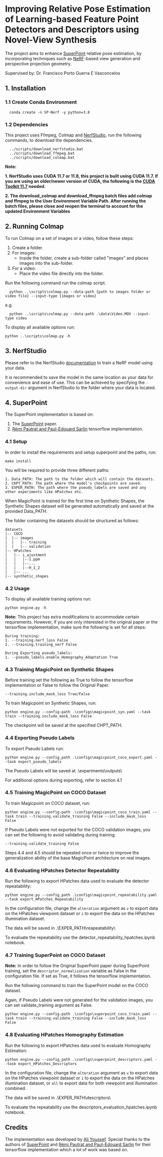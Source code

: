   # Improving Relative Pose Estimation of Learning-based Feature Point Detectors and Descriptors using Novel-View Synthesis

  The project aims to enhance [SuperPoint](https://arxiv.org/abs/1712.07629) relative pose estimation, by incorporating techniques such as [NeRF](https://arxiv.org/abs/2003.08934)-based view generation and perspective projection geometry. 

  Supervised by: Dr. Francisco Porto Guerra E Vasconcelos


  ## 1. Installation ##

  ### 1.1 Create Conda Environment ###

  ```
    conda create -n SP-Nerf -y python=3.8
  ```

  ### 1.2 Dependencies ###

  This project uses Ffmpeg, Colmap and [NerfStudio](https://github.com/nerfstudio-project/nerfstudio), run the following commands, to download the dependencies.

  ```
    ../scripts/download_nerfstudio.bat
    ../scripts/download_ffmpeg.bat
    ../scripts/download_colmap.bat
  ```

  **Note:**
  
  **1. NerfStudio uses CUDA 11.7 or 11.8, this project is built using CUDA 11.7. If you are using an older/newer version of CUDA, the following is the [CUDA Toolkit 11.7](https://developer.nvidia.com/cuda-11-7-0-download-archive) needed.**
  
  **2. The download_colmap and download_ffmpeg batch files add colmap and ffmpeg to the User Environment Variable Path. 
  After running the batch files, please close and reopen the terminal to account for the updated Environment Variables**


  ## 2. Running Colmap ##

  To run Colmap on a set of images or a video, follow these steps:
   1. Create a folder.
   2. For images:
      - Inside the folder, create a sub-folder called "images" and places images into the sub-folder.
  3. For a video:
      - Place the video file directly into the folder.


Run the following command run the colmap script.

  ```
    python ..\scripts\colmap.py --data-path {path to images folder or video file} --input-type {images or video} 
  ```

  e.g.
  ```
    python ..\scripts\colmap.py --data-path .\data\Video.MOV --input-type video
  ```
  

To display all available options run:
  ```
  python ..\scripts\colmap.py -h
  ```
  
  ## 3. NerfStudio ##

  Please refer to the NerfStudio [documentation](https://docs.nerf.studio/en/latest/index.html) to train a NeRF model using your data.

 It is recommended to save the model in the same location as your data for convenience and ease of use. This can be achieved by specifying the `-output-dir` argument in NerfStudio to the folder where your data is located. 

  ## 4. SuperPoint ##
  The SuperPoint implementation is based on:

  1. The [SuperPoint](https://arxiv.org/abs/1712.07629) paper.
  2. [Rémi Pautrat and Paul-Edouard Sarlin](https://github.com/rpautrat/SuperPoint) tensorflow implementation.


  ### 4.1 Setup ###

  
  In order to install the requirements and setup superpoint and the paths, run:
 
  ```
  make install
  ```

  You will be required to provide three different paths:

    1. Data_PATH: The path to the folder which will contain the datasets.
    2. CKPT_PATH: The path where the model's checkpoints are saved.
    3. EXPER_PATH: The path where the pseudo_labels are saved and any other experiments like HPatches etc.


  When MagicPoint is trained for the first time on Synthetic Shapes, the Synthetic Shapes dataset will be generated automatically and saved at the provided Data_PATH.

  The folder containing the datasets should be structured as follows:
```
datasets
|-- COCO
|  |-- images
|  |   |-- training
|  |   |-- validation
|-- HPatches
|   |-- i_ajustment
|   |   |--1.ppm
|   |   |--...
|   |   |--H_1_2
|   |-- ...
|-- synthetic_shapes
```
  
  ### 4.2 Usage ###

To display all available training options run:
  ```
  python engine.py -h
  ```
**Note:** This project has extra modifications to accommodate certain requirements. However, if you are only interested in the original paper or the tensorflow implementation, make sure the following is set for all steps:
```
During training:
1. --training.nerf_loss False
2. --training.training_nerf False

During Exporting pseudo_labels:
1. --pseudo_labels.enable_Homography_Adaptation True
```



### 4.3 Training MagicPoint on Synthetic Shapes ###

Before training set the following as True to follow the tensorflow implementation or False to follow the Original Paper.

```
--training.include_mask_loss True/False
```


To train Magicpoint on Synthetic Shapes, run:

```
python engine.py --config-path .\configs\magicpoint_syn.yaml --task train --training.include_mask_loss False
```

The checkpoint will be saved at the specified CHPT_PATH.

  ### 4.4 Exporting Pseudo Labels ###
  To export Pseudo Labels run:
  
  ```
  python engine.py --config_path .\configs\magicpoint_coco_export.yaml --task export_pseudo_labels
  ```

  The Pseudo Labels will be saved at .\experiments\outputs\
  
   For additional options during exporting, refer to section 4.1

### 4.5 Training MagicPoint on COCO Dataset ###

To train Magicpoint on COCO dataset, run:

```
python engine.py --config-path .\configs\magicpoint_coco_train.yaml --task train --training.validate_training False --include_mask_loss False
```

If Pseudo Labels were not exported for the COCO validation images, you can set the following to avoid validating during training.
```
--training.validate_training False
```

Steps 4.4 and 4.5 should be repeated once or twice to improve the generalization ability of the base MagicPoint architecture on real images.

### 4.6 Evaluating HPatches Detector Repeatability ###

Run the following to export HPatches data used to evaluate the detector repeatability:

```
python engine.py --config_path .\configs\magicpoint_repeatability.yaml --task export_HPatches_Repeatability
```

In the configuration file, change the `alteration` argument as `v` to export data on the HPatches viewpoint dataset or `i` to export the data on the HPatches illumination dataset.

The data will be saved in .\EXPER_PATH\reapeatability\

To evaluate the repeatability use the detector_repeatability_hpatches.ipynb notebook.

### 4.7 Training SuperPoint on COCO Dataset ###


  **Note:** In order to follow the Original SuperPoint paper during SuperPoint training, set the `descriptor_normalization` variable as False in the configuration file. If set as True, it follows the tensorflow implementation. 

Run the following command to train the SuperPoint model on the COCO dataset.

Again, if Pseudo Labels were not generated for the validation images, you can set validate_training argument as False.

```
python engine.py --config-path .\configs\superpoint_coco_train.yaml --task train --training.validate_training False --include_mask_loss False
```

### 4.8 Evaluating HPatches Homography Estimation ###

Run the following to export HPatches data used to evaluate Homography Estimation:

```
python engine.py --config_path .\configs\superpoint_descriptors.yaml --task export_HPatches_Descriptors
```

In the configuration file, change the `alteration` argument as `v` to export data on the HPatches viewpoint dataset or `i` to export the data on the HPatches illumination dataset, or `all` to export data for both viewpoint and illumination combined.

The data will be saved in .\EXPER_PATH\descriptors\

To evaluate the repeatability use the descriptors_evaluation_hpatches.ipynb notebook.


## Credits

The implementation was developed by [Ali Youssef](https://github.com/AliYoussef97). Special thanks to the authors of [SuperPoint](https://arxiv.org/abs/1712.07629) and [Rémi Pautrat and Paul-Edouard Sarlin](https://github.com/rpautrat/SuperPoint) for their tensorflow implementation which a lot of work was based on.








